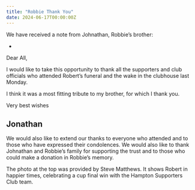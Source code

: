 ```yaml
---
title: "Robbie Thank You"
date: 2024-06-17T00:00:00Z
---
```


We have received a note from Johnathan, Robbie’s brother:

-

Dear All,

I would like to take this opportunity to thank all the supporters and club officials who attended Robert’s funeral and the wake in the clubhouse last Monday.

I think it was a most fitting tribute to my brother, for which I thank you.

Very best wishes

Jonathan
-

We would also like to extend our thanks to everyone who attended and to those who have expressed their condolences. We would also like to thank Johnathan and Robbie’s family for supporting the trust and to those who could make a donation in Robbie’s memory. 

The photo at the top was provided by Steve Matthews. It shows Robert in happier times, celebrating a cup final win with the Hampton Supporters Club team.

